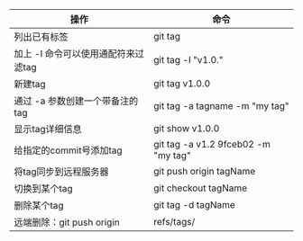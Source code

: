 |操作|命令|
|-----|-----|
|  列出已有标签|git tag|
|  加上 -l 命令可以使用通配符来过滤tag| git tag -l "v1.0."|
|  新建tag| git tag v1.0.0|
|  通过 -a 参数创建一个带备注的tag| git tag -a tagname -m "my tag"|
|  显示tag详细信息| git show v1.0.0|
|  给指定的commit号添加tag| git tag -a v1.2 9fceb02 -m "my tag"|
|  将tag同步到远程服务器| git push origin tagName|
|  切换到某个tag| git checkout tagName|
|  删除某个tag| git tag -d tagName|
|  远端删除：git push origin |refs/tags/<tagName>|
